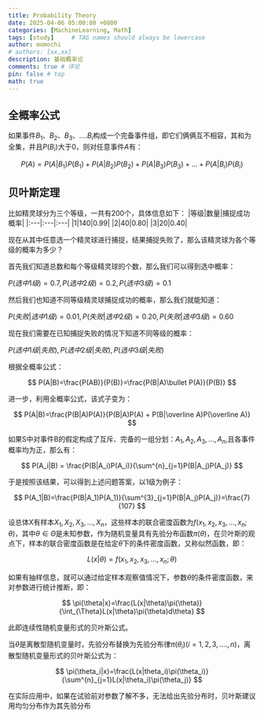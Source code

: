 ```yaml
---
title: Probability Theory
date: 2025-04-06 05:00:00 +0800
categories: [MachineLearning, Math]
tags: [study]     # TAG names should always be lowercase
author: momochi
# authors: [xx,xx]
description: 基础概率论
comments: true # 评论
pin: false # top 
math: true
---
```


## 全概率公式

如果事件$B_1、B_2、B_3、....B_i$构成一个完备事件组，即它们俩俩互不相容，其和为全集，并且$P(B_i)$大于0，则对任意事件$A$有：

$$
P(A)=P(A|B_1)P(B_1)+P(A|B_2)P(B_2)+P(A|B_3)P(B_3)+...+P(A|B_i)P(B_i)
$$


## 贝叶斯定理

比如精灵球分为三个等级，一共有200个，具体信息如下：
|等级|数量|捕捉成功概率|
|:---|:---|:---|
|1|140|0.99|
|2|40|0.80|
|3|20|0.40|

现在从其中任意选一个精灵球进行捕捉，结果捕捉失败了，那么该精灵球为各个等级的概率为多少？

首先我们知道总数和每个等级精灵球的个数，那么我们可以得到选中概率：

$P(选中1级)=0.7,P(选中2级)=0.2,P(选中3级)=0.1$

然后我们也知道不同等级精灵球捕捉成功的概率，那么我们就能知道：

$P(失败|选中1级)=0.01,P(失败|选中2级)=0.20,P(失败|选中3级)=0.60$

现在我们需要在已知捕捉失败的情况下知道不同等级的概率：

$P(选中1级|失败),P(选中2级|失败),P(选中3级|失败)$

根据全概率公式：

$$
P(A|B)=\frac{P(AB)}{P(B)}=\frac{P(B|A)\bullet P(A)}{P(B)}
$$

进一步，利用全概率公式，该式子变为：

$$
P(A|B)=\frac{P(B|A)P(A)}{P(B|A)P(A) + P(B|\overline A)P(\overline A)}
$$

如果S中对事件B的假定构成了互斥、完备的一组分划：$A_1,A_2,A_3,...,A_n$,且各事件概率均为正，那么有：

$$
P(A_i|B) = \frac{P(B|A_i)P(A_i)}{\sum^{n}_{j=1}P(B|A_j)P(A_j)}
$$

于是按照该结果，可以得到上述问题答案，以1级为例子：

$$
P(A_1|B)=\frac{P(B|A_1)P(A_1)}{\sum^{3}_{j=1}P(B|A_j)P(A_j)}=\frac{7}{107}
$$

设总体X有样本$X_1,X_2,X_3,...,X_n$，这些样本的联合密度函数为$f(x_1,x_2,x_3,...,x_n;\theta)$，其中$\theta\in\Theta$是未知参数，作为随机变量具有先验分布函数$\pi(\theta)$，在贝叶斯的观点下，样本的联合密度函数是在给定$\theta$下的条件密度函数，又称似然函数，即：

$$
L(x|\theta)=f(x_1,x_2,x_3,...,x_n;\theta)
$$

如果有抽样信息，就可以通过给定样本观察值情况下，参数$\theta$的条件密度函数，来对参数进行统计推断，即：

$$
\pi(\theta|x)=\frac{L(x|\theta)\pi(\theta)}{\int_{\Theta}L(x|\theta)\pi(\theta)d\theta}
$$

此即连续性随机变量形式的贝叶斯公式。

当$\theta$是离散型随机变量时，先验分布替换为先验分布律$\pi(\theta_i)(i=1,2,3,....,n)$，离散型随机变量形式的贝叶斯公式为：

$$
\pi(\theta_i|x)=\frac{L(x|theta_i)\pi(\theta_i)}{\sum^{n}_{j=1}L(x|\theta_i)\pi(\theta_j)}
$$

在实际应用中，如果在试验前对参数了解不多，无法给出先验分布时，贝叶斯建议用均匀分布作为其先验分布